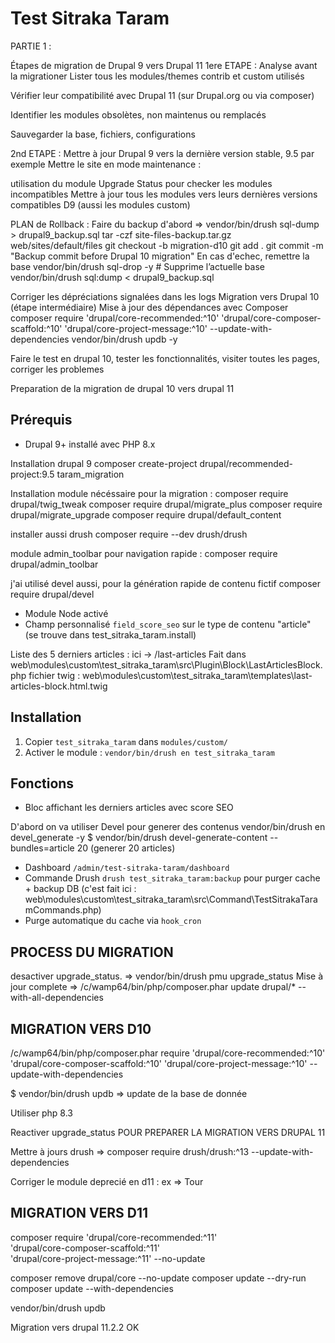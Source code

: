 
# Test Sitraka Taram



PARTIE 1 : 

Étapes de migration de Drupal 9 vers Drupal 11
 1ere ETAPE : Analyse avant la migrationer
Lister tous les modules/themes contrib et custom utilisés

Vérifier leur compatibilité avec Drupal 11 (sur Drupal.org ou via composer)

Identifier les modules obsolètes, non maintenus ou remplacés

Sauvegarder la base, fichiers, configurations

2nd ETAPE :
Mettre à jour Drupal 9 vers la dernière version stable, 9.5 par exemple
Mettre le site en mode maintenance :

utilisation du module Upgrade Status pour checker les modules incompatibles
Mettre à jour tous les modules vers leurs dernières versions compatibles D9 (aussi les modules custom)

PLAN de Rollback : 
Faire du backup d'abord => vendor/bin/drush sql-dump > drupal9_backup.sql
tar -czf site-files-backup.tar.gz web/sites/default/files
git checkout -b migration-d10
git add .
git commit -m "Backup commit before Drupal 10 migration"
En cas d'echec, remettre la base 
vendor/bin/drush sql-drop -y   # Supprime l’actuelle base 
vendor/bin/drush sql:dump < drupal9_backup.sql



Corriger les dépréciations signalées dans les logs
Migration vers Drupal 10 (étape intermédiaire)
Mise à jour des dépendances avec Composer
composer require 'drupal/core-recommended:^10' 'drupal/core-composer-scaffold:^10' 'drupal/core-project-message:^10' --update-with-dependencies
vendor/bin/drush updb -y


Faire le test en drupal 10, tester les fonctionnalités, visiter toutes les pages, corriger les problemes

Preparation de la migration de drupal 10 vers drupal 11




## Prérequis
- Drupal 9+ installé avec PHP 8.x

Installation drupal 9 
composer  create-project drupal/recommended-project:9.5 taram_migration

Installation module nécéssaire pour la migration : 
composer require drupal/twig_tweak
composer require drupal/migrate_plus
composer require drupal/migrate_upgrade
composer require drupal/default_content

installer aussi drush
composer require --dev drush/drush


module admin_toolbar pour navigation rapide : 
composer require drupal/admin_toolbar

j'ai utilisé devel aussi, pour la génération rapide de contenu fictif 
composer require drupal/devel

- Module Node activé
- Champ personnalisé `field_score_seo` sur le type de contenu "article" (se trouve dans test_sitraka_taram.install)


Liste des 5 derniers articles :   ici -> /last-articles
Fait dans web\modules\custom\test_sitraka_taram\src\Plugin\Block\LastArticlesBlock.php
fichier twig : web\modules\custom\test_sitraka_taram\templates\last-articles-block.html.twig

## Installation
1. Copier `test_sitraka_taram` dans `modules/custom/`
2. Activer le module :
   `vendor/bin/drush en test_sitraka_taram`


## Fonctions
- Bloc affichant les derniers articles avec score SEO

D'abord on va utiliser Devel pour generer des contenus
vendor/bin/drush en devel_generate -y
$ vendor/bin/drush  devel-generate-content --bundles=article 20 (generer 20 articles)


- Dashboard `/admin/test-sitraka-taram/dashboard`
- Commande Drush `drush test_sitraka_taram:backup` pour purger cache + backup DB (c'est fait ici :
 web\modules\custom\test_sitraka_taram\src\Command\TestSitrakaTaramCommands.php)
- Purge automatique du cache via `hook_cron`



## PROCESS DU MIGRATION 

desactiver upgrade_status. => vendor/bin/drush pmu upgrade_status
Mise à jour complete => /c/wamp64/bin/php/composer.phar update drupal/* --with-all-dependencies

## MIGRATION VERS D10
/c/wamp64/bin/php/composer.phar  require 'drupal/core-recommended:^10' 'drupal/core-composer-scaffold:^10' 'drupal/core-project-message:^10' --update-with-dependencies

$ vendor/bin/drush updb  => update de la base de donnée

Utiliser php 8.3

Reactiver upgrade_status POUR PREPARER LA MIGRATION VERS DRUPAL 11

Mettre à jours drush => composer require drush/drush:^13 --update-with-dependencies

Corriger le module deprecié en d11 : ex => Tour

## MIGRATION VERS D11

composer require 'drupal/core-recommended:^11' \
                 'drupal/core-composer-scaffold:^11' \
                 'drupal/core-project-message:^11' --no-update

composer remove drupal/core --no-update
composer update --dry-run
composer update  --with-dependencies

vendor/bin/drush updb

Migration vers drupal 11.2.2 OK




